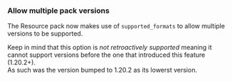 ### Allow multiple pack versions

The Resource pack now makes use of `supported_formats` to allow multiple versions to be supported.

Keep in mind that this option is *not retroactively supported* meaning it cannot support versions before the one that introduced this feature (1.20.2+).  
As such was the version bumped to 1.20.2 as its lowerst version.